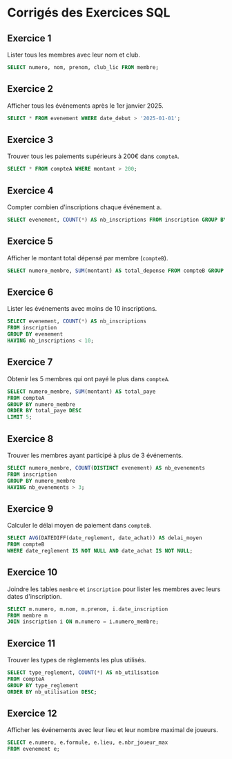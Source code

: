 # Corrigés des Exercices SQL

## Exercice 1

Lister tous les membres avec leur nom et club.

```sql
SELECT numero, nom, prenom, club_lic FROM membre;
```

## Exercice 2

Afficher tous les événements après le 1er janvier 2025.

```sql
SELECT * FROM evenement WHERE date_debut > '2025-01-01';
```

## Exercice 3

Trouver tous les paiements supérieurs à 200€ dans `compteA`.

```sql
SELECT * FROM compteA WHERE montant > 200;
```

## Exercice 4

Compter combien d'inscriptions chaque événement a.

```sql
SELECT evenement, COUNT(*) AS nb_inscriptions FROM inscription GROUP BY evenement;
```

## Exercice 5

Afficher le montant total dépensé par membre (`compteB`).

```sql
SELECT numero_membre, SUM(montant) AS total_depense FROM compteB GROUP BY numero_membre;
```

## Exercice 6

Lister les événements avec moins de 10 inscriptions.

```sql
SELECT evenement, COUNT(*) AS nb_inscriptions
FROM inscription
GROUP BY evenement
HAVING nb_inscriptions < 10;
```

## Exercice 7

Obtenir les 5 membres qui ont payé le plus dans `compteA`.

```sql
SELECT numero_membre, SUM(montant) AS total_paye
FROM compteA
GROUP BY numero_membre
ORDER BY total_paye DESC
LIMIT 5;
```

## Exercice 8

Trouver les membres ayant participé à plus de 3 événements.

```sql
SELECT numero_membre, COUNT(DISTINCT evenement) AS nb_evenements
FROM inscription
GROUP BY numero_membre
HAVING nb_evenements > 3;
```

## Exercice 9

Calculer le délai moyen de paiement dans `compteB`.

```sql
SELECT AVG(DATEDIFF(date_reglement, date_achat)) AS delai_moyen
FROM compteB
WHERE date_reglement IS NOT NULL AND date_achat IS NOT NULL;
```

## Exercice 10

Joindre les tables `membre` et `inscription` pour lister les membres avec leurs dates d'inscription.

```sql
SELECT m.numero, m.nom, m.prenom, i.date_inscription
FROM membre m
JOIN inscription i ON m.numero = i.numero_membre;
```

## Exercice 11

Trouver les types de règlements les plus utilisés.

```sql
SELECT type_reglement, COUNT(*) AS nb_utilisation
FROM compteA
GROUP BY type_reglement
ORDER BY nb_utilisation DESC;
```

## Exercice 12

Afficher les événements avec leur lieu et leur nombre maximal de joueurs.

```sql
SELECT e.numero, e.formule, e.lieu, e.nbr_joueur_max
FROM evenement e;
```

